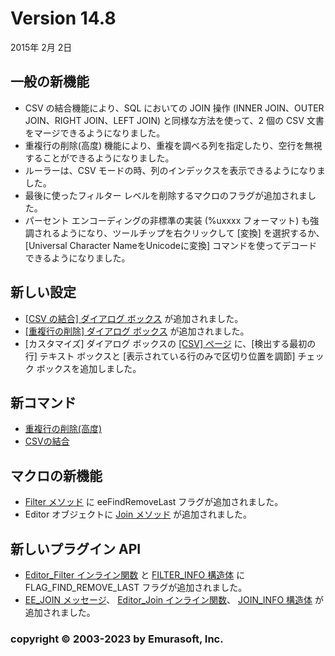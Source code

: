 # Version 14.8

2015年 2月 2日

## 一般の新機能

- CSV の結合機能により、SQL においての JOIN 操作 (INNER JOIN、OUTER JOIN、RIGHT JOIN、LEFT JOIN) と同様な方法を使って、2 個の CSV 文書をマージできるようになりました。
- 重複行の削除(高度) 機能により、重複を調べる列を指定したり、空行を無視することができるようになりました。
- ルーラーは、CSV モードの時、列のインデックスを表示できるようになりました。
- 最後に使ったフィルター レベルを削除するマクロのフラグが追加されました。
- パーセント エンコーディングの非標準の実装 (%uxxxx フォーマット) も強調されるようになり、ツールチップを右クリックして \[変換\] を選択するか、\[Universal Character NameをUnicodeに変換\] コマンドを使ってデコードできるようになりました。

## 新しい設定

- [\[CSV の結合\] ダイアログ ボックス](../dlg/join_csv/index) が追加されました。
- [\[重複行の削除\] ダイアログ ボックス](../dlg/delete_duplicate_advanced/index) が追加されました。
- \[カスタマイズ\] ダイアログ ボックスの [\[CSV\] ページ](../dlg/customize/csv/index) に、\[検出する最初の行\] テキスト ボックスと \[表示されている行のみで区切り位置を調節\] チェック ボックスを追加しました。

## 新コマンド

- [重複行の削除(高度)](../cmd/edit/delete_duplicate_advanced)
- [CSVの結合](../cmd/edit/join_csv)

## マクロの新機能

- [Filter メソッド](../macro/document/filter) に eeFindRemoveLast フラグが追加されました。
- Editor オブジェクトに [Join メソッド](../macro/editor/join) が追加されました。

## 新しいプラグイン API

- [Editor\_Filter インライン関数](../plugin/macro/editor_filter) と [FILTER\_INFO 構造体](../plugin/structure/filter_info) に FLAG\_FIND\_REMOVE\_LAST フラグが追加されました。
- [EE\_JOIN メッセージ](../plugin/message/ee_join)、 [Editor\_Join インライン関数](../plugin/macro/editor_join)、 [JOIN\_INFO 構造体](../plugin/structure/join_info) が追加されました。

### copyright © 2003-2023 by Emurasoft, Inc.
